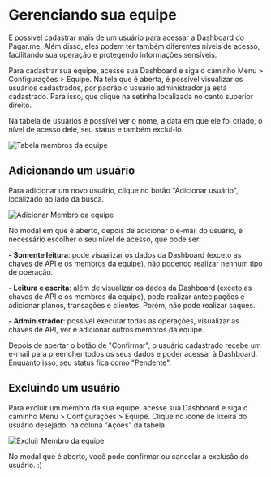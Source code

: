 # Gerenciando sua equipe 

É possível cadastrar mais de um usuário para acessar a Dashboard do Pagar.me. Além disso, eles podem ter também diferentes níveis de acesso, facilitando sua operação e protegendo informações sensíveis. 

Para cadastrar sua equipe, acesse sua Dashboard e siga o caminho Menu > Configurações > Equipe. Na tela que é aberta, é possível visualizar os usuários cadastrados, por padrão o usuário administrador já está cadastrado. Para isso, que clique na setinha localizada no canto superior direito. 

Na tabela de usuários é possível ver o nome, a data em que ele foi criado, o nível de acesso dele, seu status e também excluí-lo.

<img src="img/Configuracoes/Equipe/01_equipe.jpg" alt="Tabela membros da equipe"/> 

## Adicionando um usuário 

Para adicionar um novo usuário, clique no botão "Adicionar usuário", localizado ao lado da busca. 

<img src="img/Configuracoes/Equipe/02_adicionar_usuario.jpg" alt="Adicionar Membro da equipe"/> 

No modal em que é aberto, depois de adicionar o e-mail do usuário, é necessário escolher o seu nível de acesso, que pode ser:

 **- Somente leitura**: pode visualizar os dados da Dashboard (exceto as chaves de API e os membros da equipe), não podendo realizar nenhum tipo de operação.
 
 **- Leitura e escrita**: além de visualizar os dados da Dashboard (exceto as chaves de API e os membros da equipe), pode realizar antecipações e adicionar planos, transações e clientes. Porém, não pode realizar saques.
 
 **- Administrador**: possível executar todas as operações, visualizar as chaves de API, ver e adicionar outros membros da equipe.
 
Depois de apertar o botão de "Confirmar", o usuário cadastrado recebe um e-mail para preencher todos os seus dados e poder acessar à Dashboard. Enquanto isso, seu status fica como "Pendente". 
 
## Excluindo um usuário

Para excluir um membro da sua equipe, acesse sua Dashboard e siga o caminho Menu > Configurações > Equipe. Clique no ícone de lixeira do usuário desejado, na coluna "Ações" da tabela. 

<img src="img/Configuracoes/Equipe/04_excluir.jpg" alt="Excluir Membro da equipe"/> 

No modal que é aberto, você pode confirmar ou cancelar a exclusão do usuário. :) 


